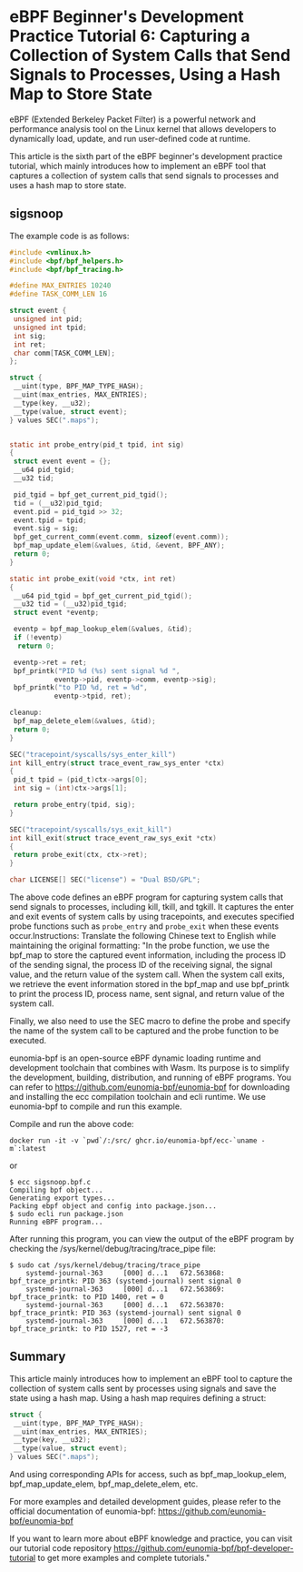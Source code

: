 # eBPF Beginner's Development Practice Tutorial 6: Capturing a Collection of System Calls that Send Signals to Processes, Using a Hash Map to Store State

eBPF (Extended Berkeley Packet Filter) is a powerful network and performance analysis tool on the Linux kernel that allows developers to dynamically load, update, and run user-defined code at runtime.

This article is the sixth part of the eBPF beginner's development practice tutorial, which mainly introduces how to implement an eBPF tool that captures a collection of system calls that send signals to processes and uses a hash map to store state.

## sigsnoop

The example code is as follows:

```c
#include <vmlinux.h>
#include <bpf/bpf_helpers.h>
#include <bpf/bpf_tracing.h>

#define MAX_ENTRIES 10240
#define TASK_COMM_LEN 16

struct event {
 unsigned int pid;
 unsigned int tpid;
 int sig;
 int ret;
 char comm[TASK_COMM_LEN];
};

struct {
 __uint(type, BPF_MAP_TYPE_HASH);
 __uint(max_entries, MAX_ENTRIES);
 __type(key, __u32);
 __type(value, struct event);
} values SEC(".maps");


static int probe_entry(pid_t tpid, int sig)
{
 struct event event = {};
 __u64 pid_tgid;
 __u32 tid;

 pid_tgid = bpf_get_current_pid_tgid();
 tid = (__u32)pid_tgid;
 event.pid = pid_tgid >> 32;
 event.tpid = tpid;
 event.sig = sig;
 bpf_get_current_comm(event.comm, sizeof(event.comm));
 bpf_map_update_elem(&values, &tid, &event, BPF_ANY);
 return 0;
}

static int probe_exit(void *ctx, int ret)
{
 __u64 pid_tgid = bpf_get_current_pid_tgid();
 __u32 tid = (__u32)pid_tgid;
 struct event *eventp;

 eventp = bpf_map_lookup_elem(&values, &tid);
 if (!eventp)
  return 0;

 eventp->ret = ret;
 bpf_printk("PID %d (%s) sent signal %d ",
		   eventp->pid, eventp->comm, eventp->sig);
 bpf_printk("to PID %d, ret = %d",
		   eventp->tpid, ret);

cleanup:
 bpf_map_delete_elem(&values, &tid);
 return 0;
}

SEC("tracepoint/syscalls/sys_enter_kill")
int kill_entry(struct trace_event_raw_sys_enter *ctx)
{
 pid_t tpid = (pid_t)ctx->args[0];
 int sig = (int)ctx->args[1];

 return probe_entry(tpid, sig);
}

SEC("tracepoint/syscalls/sys_exit_kill")
int kill_exit(struct trace_event_raw_sys_exit *ctx)
{
 return probe_exit(ctx, ctx->ret);
}

char LICENSE[] SEC("license") = "Dual BSD/GPL";
```

The above code defines an eBPF program for capturing system calls that send signals to processes, including kill, tkill, and tgkill. It captures the enter and exit events of system calls by using tracepoints, and executes specified probe functions such as `probe_entry` and `probe_exit` when these events occur.Instructions: Translate the following Chinese text to English 
while maintaining the original formatting: "In the probe function, we use the bpf_map to store the captured event information, including the process ID of the sending signal, the process ID of the receiving signal, the signal value, and the return value of the system call. When the system call exits, we retrieve the event information stored in the bpf_map and use bpf_printk to print the process ID, process name, sent signal, and return value of the system call.

Finally, we also need to use the SEC macro to define the probe and specify the name of the system call to be captured and the probe function to be executed.

eunomia-bpf is an open-source eBPF dynamic loading runtime and development toolchain that combines with Wasm. Its purpose is to simplify the development, building, distribution, and running of eBPF programs. You can refer to <https://github.com/eunomia-bpf/eunomia-bpf> for downloading and installing the ecc compilation toolchain and ecli runtime. We use eunomia-bpf to compile and run this example.

Compile and run the above code:

```shell
docker run -it -v `pwd`/:/src/ ghcr.io/eunomia-bpf/ecc-`uname -m`:latest
```

or

```console
$ ecc sigsnoop.bpf.c
Compiling bpf object...
Generating export types...
Packing ebpf object and config into package.json...
$ sudo ecli run package.json
Running eBPF program...
```

After running this program, you can view the output of the eBPF program by checking the /sys/kernel/debug/tracing/trace_pipe file:

```console
$ sudo cat /sys/kernel/debug/tracing/trace_pipe
	systemd-journal-363     [000] d...1   672.563868: bpf_trace_printk: PID 363 (systemd-journal) sent signal 0
 	systemd-journal-363     [000] d...1   672.563869: bpf_trace_printk: to PID 1400, ret = 0
 	systemd-journal-363     [000] d...1   672.563870: bpf_trace_printk: PID 363 (systemd-journal) sent signal 0
 	systemd-journal-363     [000] d...1   672.563870: bpf_trace_printk: to PID 1527, ret = -3
```

## Summary

This article mainly introduces how to implement an eBPF tool to capture the collection of system calls sent by processes using signals and save the state using a hash map. Using a hash map requires defining a struct:

```c
struct {
 __uint(type, BPF_MAP_TYPE_HASH);
 __uint(max_entries, MAX_ENTRIES);
 __type(key, __u32);
 __type(value, struct event);
} values SEC(".maps");
```

And using corresponding APIs for access, such as bpf_map_lookup_elem, bpf_map_update_elem, bpf_map_delete_elem, etc.

For more examples and detailed development guides, please refer to the official documentation of eunomia-bpf: <https://github.com/eunomia-bpf/eunomia-bpf>

If you want to learn more about eBPF knowledge and practice, you can visit our tutorial code repository <https://github.com/eunomia-bpf/bpf-developer-tutorial> to get more examples and complete tutorials."